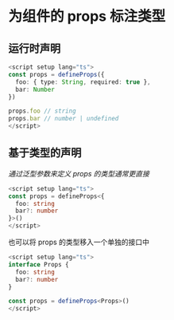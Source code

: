 # 为组件的 props 标注类型

## 运行时声明

```ts
<script setup lang="ts">
const props = defineProps({
  foo: { type: String, required: true },
  bar: Number
})

props.foo // string
props.bar // number | undefined
</script>
```

## 基于类型的声明

_通过泛型参数来定义 props 的类型通常更直接_

```ts
<script setup lang="ts">
const props = defineProps<{
  foo: string
  bar?: number
}>()
</script>
```

也可以将 props 的类型移入一个单独的接口中

```ts
<script setup lang="ts">
interface Props {
  foo: string
  bar?: number
}

const props = defineProps<Props>()
</script>
```
